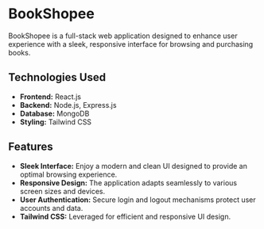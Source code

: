 # BookShopee

BookShopee is a full-stack web application designed to enhance user experience with a sleek, responsive interface for browsing and purchasing books.

## Technologies Used

- **Frontend:** React.js
- **Backend:** Node.js, Express.js
- **Database:** MongoDB
- **Styling:** Tailwind CSS

## Features

- **Sleek Interface:** Enjoy a modern and clean UI designed to provide an optimal browsing experience.
- **Responsive Design:** The application adapts seamlessly to various screen sizes and devices.
- **User Authentication:** Secure login and logout mechanisms protect user accounts and data.
- **Tailwind CSS:** Leveraged for efficient and responsive UI design.

